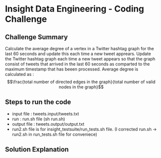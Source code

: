 Insight Data Engineering - Coding Challenge
===========================================================
## Challenge Summary

Calculate the average degree of a vertex in a Twitter hashtag graph for the last 60 seconds and update this each time a new tweet apprears. 
Update the Twitter hashtag graph each time a new tweet appears so that the graph consist of tweets that arrived in the last 60 seconds as comparted to the maximum timestamp that has beeen processed.
Average degree is calculated as : 
    $$\frac{total number of directed edges in the graph}{total number of valid nodes in the graph}$$

## Steps to run the code 

- input file : tweets.input/tweets.txt 
- run : run.sh file (sh run.sh)
- output file : tweets.output/output.txt
- run2.sh file is for insight_testsuite/run_tests.sh file. 
  (I corrected run.sh -> run2.sh in run_tests.sh file for conveniece)

## Solution Explanation

